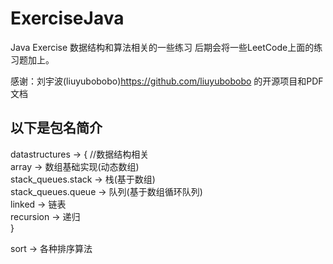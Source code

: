 # ExerciseJava
Java Exercise
数据结构和算法相关的一些练习
后期会将一些LeetCode上面的练习题加上。

感谢：刘宇波(liuyubobobo)<https://github.com/liuyubobobo> 的开源项目和PDF文档

## 以下是包名简介
datastructures -> { //数据结构相关<br>
    array   ->  数组基础实现(动态数组)<br>
    stack_queues.stack  ->  栈(基于数组)<br>
    stack_queues.queue  ->  队列(基于数组循环队列)<br>
    linked  ->  链表<br>
    recursion   ->  递归<br>
}

sort    ->  各种排序算法<br>
